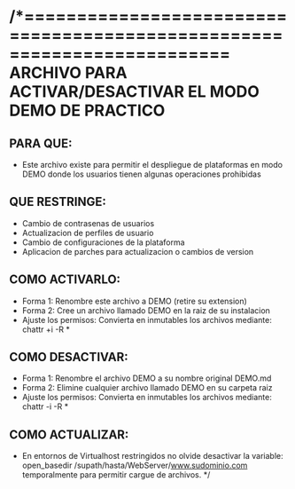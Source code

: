 /*========================================================================
        ARCHIVO PARA ACTIVAR/DESACTIVAR EL MODO DEMO DE PRACTICO
========================================================================

## PARA QUE:
* Este archivo existe para permitir el despliegue de plataformas
  en modo DEMO donde los usuarios tienen algunas operaciones prohibidas

## QUE RESTRINGE:
* Cambio de contrasenas de usuarios
* Actualizacion de perfiles de usuario
* Cambio de configuraciones de la plataforma
* Aplicacion de parches para actualizacion o cambios de version

## COMO ACTIVARLO:
* Forma 1: Renombre este archivo a DEMO (retire su extension)
* Forma 2: Cree un archivo llamado DEMO en la raiz de su instalacion
* Ajuste los permisos: Convierta en inmutables los archivos mediante: chattr +i -R *

## COMO DESACTIVAR:
* Forma 1: Renombre el archivo DEMO a su nombre original DEMO.md
* Forma 2: Elimine cualquier archivo llamado DEMO en su carpeta raiz
* Ajuste los permisos: Convierta en inmutables los archivos mediante: chattr -i -R *

## COMO ACTUALIZAR:
* En entornos de Virtualhost restringidos no olvide desactivar la variable:
  open_basedir   /supath/hasta/WebServer/www.sudominio.com  temporalmente para
  permitir cargue de archivos.
*/